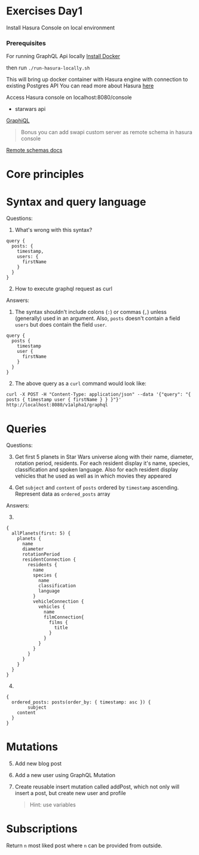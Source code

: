 # Exercises Day1

Install Hasura Console on local environment

### Prerequisites

For running GraphQL Api locally [Install Docker](https://docs.docker.com/install/)

then run `./run-hasura-locally.sh`

This will bring up docker container with Hasura engine with connection to existing Postgres API
You can read more about Hasura [here](https://medium.com/open-graphql/effortless-real-time-graphql-api-with-serverless-business-logic-running-in-any-cloud-8585e4ed6fa3)

Access Hasura console on localhost:8080/console

- starwars api

[GraphiQL](https://graphql-bootcamp-swapi.herokuapp.com)

> Bonus you can add swapi custom server as remote schema in hasura console

[Remote schemas docs](https://docs.hasura.io/1.0/graphql/manual/remote-schemas/index.html#step-2-merge-remote-schema)

# Core principles

# Syntax and query language

Questions:

1. What's wrong with this syntax?

```
query {
  posts: {
    timestamp,
    users: {
      firstName
    }
  }
}
```

2. How to execute graphql request as curl

Answers:

1. The syntax shouldn't include colons (`:`) or commas (`,`) unless (generally) used in an argument. Also, `posts` doesn't contain a field `users` but does contain the field `user`.

```
query {
  posts {
    timestamp
    user {
      firstName
    }
  }
}
```

2. The above query as a `curl` command would look like:

```
curl -X POST -H "Content-Type: application/json" --data '{"query": "{ posts { timestamp user { firstName } } }"}' http://localhost:8080/v1alpha1/graphql
```

# Queries

Questions:

3. Get first 5 planets in Star Wars universe along with their name, diameter, rotation period, residents. For each resident display it's name, species, classification and spoken language. Also for each resident display vehicles that he used as well as in which movies they appeared

4) Get `subject` and `content` of `posts` ordered by `timestamp` ascending. Represent data as `ordered_posts` array

Answers:

3.

```
{
  allPlanets(first: 5) {
    planets {
      name
      diameter
      rotationPeriod
      residentConnection {
        residents {
          name
          species {
            name
            classification
            language
          }
          vehicleConnection {
            vehicles {
              name
              filmConnection{
                films {
                  title
                }
              }
            }
          }
        }
      }
    }
  }
}
```

4.

```
{
  ordered_posts: posts(order_by: { timestamp: asc }) {
		subject
    content
  }
}
```

# Mutations

5. Add new blog post
6. Add a new user using GraphQL Mutation
7. Create reusable insert mutation called addPost, which not only will insert a post, but create new user and profile

   > Hint: use variables

# Subscriptions

Return `n` most liked post where `n` can be provided from outside.
